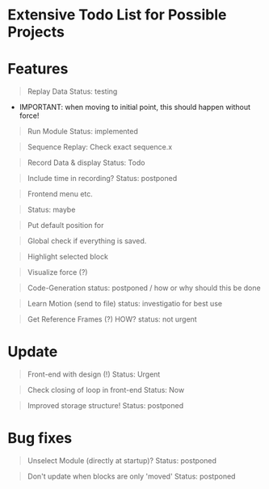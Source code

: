 # Extensive Todo List for Possible Projects

# Features
> Replay Data
Status: testing
- IMPORTANT: when moving to initial point, this should happen without force!

> Run Module
Status: implemented

> Sequence Replay:
Check exact sequence.x

> Record Data & display
Status: Todo

> Include time in recording?
Status: postponed

> Frontend menu etc.

> Status: maybe

> Put default position for 

> Global check if everything is saved.

> Highlight selected block

> Visualize force (?)

> Code-Generation
status: postponed / how or why should this be done

> Learn Motion (send to file)
status: investigatio for best use

> Get Reference Frames (?) HOW?
status: not urgent



# Update
> Front-end with design (!)
Status: Urgent

> Check closing of loop in front-end
Status: Now

> Improved storage structure!
Status: postponed

> 

# Bug fixes
> Unselect Module (directly at startup)?
Status: postponed

> Don't update when blocks are only 'moved'
Status: postponed
